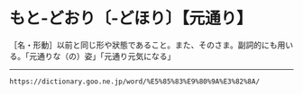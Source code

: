 # もと‐どおり〔‐どほり〕【元通り】

［名・形動］以前と同じ形や狀態であること。また、そのさま。副詞的にも用いる。「元通りな（の）姿」「元通り元気になる」

---
`https://dictionary.goo.ne.jp/word/%E5%85%83%E9%80%9A%E3%82%8A/`